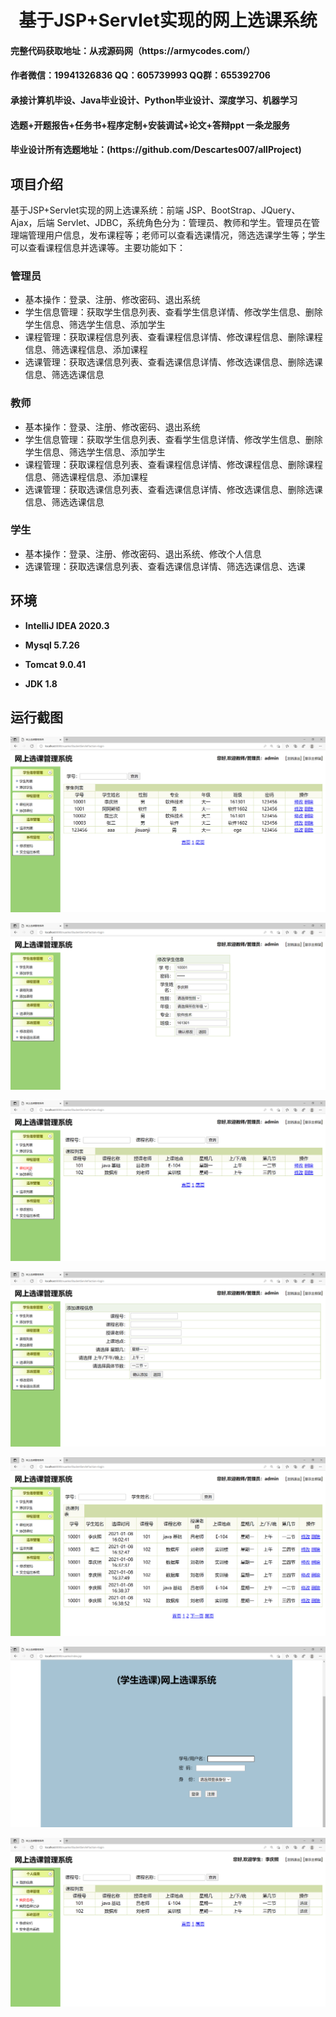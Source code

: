 <p><h1 align="center">基于JSP+Servlet实现的网上选课系统</h1></p>

<h4> 完整代码获取地址：从戎源码网（https://armycodes.com/） </h4>
<h4> 作者微信：19941326836 QQ：605739993 QQ群：655392706 </h4>
<h4> 承接计算机毕设、Java毕业设计、Python毕业设计、深度学习、机器学习 </h4>
<h4> 选题+开题报告+任务书+程序定制+安装调试+论文+答辩ppt 一条龙服务 </h4>
<h4> 毕业设计所有选题地址：(https://github.com/Descartes007/allProject) </h4>

## 项目介绍

基于JSP+Servlet实现的网上选课系统：前端 JSP、BootStrap、JQuery、Ajax，后端 Servlet、JDBC，系统角色分为：管理员、教师和学生。管理员在管理端管理用户信息，发布课程等；老师可以查看选课情况，筛选选课学生等；学生可以查看课程信息并选课等。主要功能如下：

### 管理员

- 基本操作：登录、注册、修改密码、退出系统
- 学生信息管理：获取学生信息列表、查看学生信息详情、修改学生信息、删除学生信息、筛选学生信息、添加学生
- 课程管理：获取课程信息列表、查看课程信息详情、修改课程信息、删除课程信息、筛选课程信息、添加课程
- 选课管理：获取选课信息列表、查看选课信息详情、修改选课信息、删除选课信息、筛选选课信息

### 教师

- 基本操作：登录、注册、修改密码、退出系统
- 学生信息管理：获取学生信息列表、查看学生信息详情、修改学生信息、删除学生信息、筛选学生信息、添加学生
- 课程管理：获取课程信息列表、查看课程信息详情、修改课程信息、删除课程信息、筛选课程信息、添加课程
- 选课管理：获取选课信息列表、查看选课信息详情、修改选课信息、删除选课信息、筛选选课信息

### 学生

- 基本操作：登录、注册、修改密码、退出系统、修改个人信息
- 选课管理：获取选课信息列表、查看选课信息详情、筛选选课信息、选课

## 环境

- <b>IntelliJ IDEA 2020.3</b>

- <b>Mysql 5.7.26</b>

- <b>Tomcat 9.0.41</b>

- <b>JDK 1.8</b>


## 运行截图
![](screenshot/1.png)

![](screenshot/2.png)

![](screenshot/3.png)

![](screenshot/4.png)

![](screenshot/5.png)

![](screenshot/6.png)

![](screenshot/7.png)
